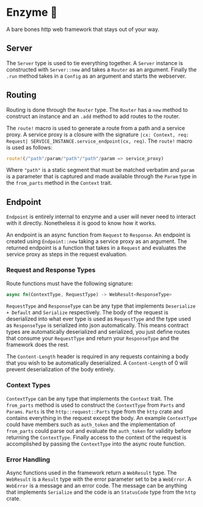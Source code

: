 # Enzyme 🧪

A bare bones http web framework that stays out of your way.  

## Server

The `Server` type is used to tie everything together.  A `Server` instance is
constructed with `Server::new` and takes a `Router` as an argument.  Finally the
`.run` method takes in a `Config` as an argument and starts the webserver.  

## Routing

Routing is done through the `Router` type.  The `Router` has a `new` method to
construct an instance and an `.add` method to add routes to the router.  

The `route!` macro is used to generate a route from a path and a service proxy.
A service proxy is a closure with the signature `|cx: Context, req: Request|
SERVICE_INSTANCE.service_endpoint(cx, req)`.  The `route!` macro is used as
follows:
```rust
route!(/"path"/param/"path"/"path"/param => service_proxy)
```
Where `"path"` is a static segment that must be matched verbatim and `param` is
a parameter that is captured and made available through the `Param` type in the
`from_parts` method in the `Context` trait.  

## Endpoint

`Endpoint` is entirely internal to enzyme and a user will never need to interact
with it directly.  Nonetheless it is good to know how it works.  

An endpoint is an async function from `Request` to `Response`.  An endpoint is
created using `Endpoint::new` taking a service proxy as an argument.  The
returned endpoint is a function that takes in a `Request` and evaluates the
service proxy as steps in the request evaluation.  

### Request and Response Types

Route functions must have the following signature:
```rust
async fn(ContextType, RequestType) -> WebResult<ResponseType>
```

`RequestType` and `ResponseType` can be any type that implements `Deserialize +
Default` and `Serialize` respectively.  The body of the request is deserialized
into what ever type is used as `RequestType` and the type used as `ResponseType`
is serialized into json automatically.  This means contract types are
automatically deserialized and serialized, you just define routes that consume
your `RequestType` and return your `ResponseType` and the framework does the
rest.  

The `Content-Length` header is required in any requests containing a body that
you wish to be automatically deserialized.  A `Content-Length` of 0 will prevent
deserialization of the body entirely.   

### Context Types

`ContextType` can be any type that implements the `Context` trait.  The
`from_parts` method is used to construct the `ContextType` from `Parts` and
`Params`.  `Parts` is the `http::request::Parts` type from the `http` crate and
contains everything in the request except the body.   An example `ContextType`
could have members such as `auth_token` and the implementation of `from_parts`
could parse out and evaluate the `auth_token` for validity before returning the
`ContextType`.  Finally access to the context of the request is accomplished by
passing the `ContextType` into the async route function.  

### Error Handling

Async functions used in the framework return a `WebResult` type.  The
`WebResult` is a `Result` type with the error parameter set to be a `WebError`.
A `WebError` is a message and an error code.  The message can be anything that
implements `Serialize` and the code is an `StatusCode` type from the `http`
crate.  
